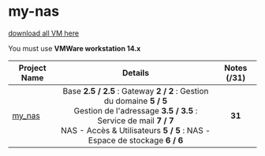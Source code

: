 # my-nas

[download all VM here](https://mega.nz/fm/66IEBDTS)

You must use **VMWare workstation 14.x**

| Project Name    | Details                                                                                    | Notes (/31)  |
| --------------- |:------------------------------------------------------------------------------------------:| :-----------:|
| [my_nas](https://mega.nz/fm/66IEBDTS) | Base **2.5 / 2.5** : Gateway **2 / 2** : Gestion du domaine **5 / 5**</br> Gestion de l'adressage **3.5 / 3.5** : Service de mail **7 / 7** </br> NAS - Accès & Utilisateurs **5 / 5** : NAS - Espace de stockage **6 / 6** | **31** |
